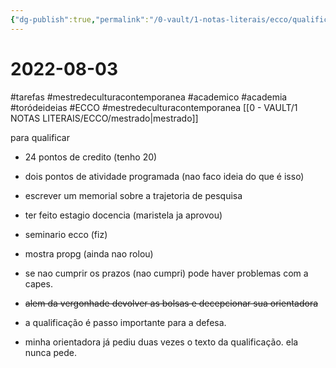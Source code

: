 ```yaml
---
{"dg-publish":true,"permalink":"/0-vault/1-notas-literais/ecco/qualificar/","tags":["tarefas","mestredeculturacontemporanea","academico","academia","toródeideias","ECCO"],"dgHomeLink":true,"dgShowLocalGraph":true,"dgShowFileTree":true,"dgEnableSearch":true,"noteIcon":""}
---
```


# 2022-08-03  
#tarefas 
#mestredeculturacontemporanea #academico #academia #toródeideias #ECCO #mestredeculturacontemporanea 
[[0 - VAULT/1 NOTAS LITERAIS/ECCO/mestrado\|mestrado]]

para qualificar
- 24 pontos de credito (tenho 20)
- dois pontos de atividade programada (nao faco ideia do que é isso)
- escrever um memorial sobre a trajetoria de pesquisa
- ter feito estagio docencia (maristela ja aprovou)
- seminario ecco (fiz)
- mostra propg (ainda nao rolou)


- se nao cumprir os prazos (nao cumpri) pode haver problemas com a capes.
- ~~alem da vergonhade devolver as bolsas e decepcionar sua orientadora~~
- a qualificação é passo importante para a defesa.
- minha orientadora já pediu duas vezes o texto da qualificação. ela nunca pede. 
